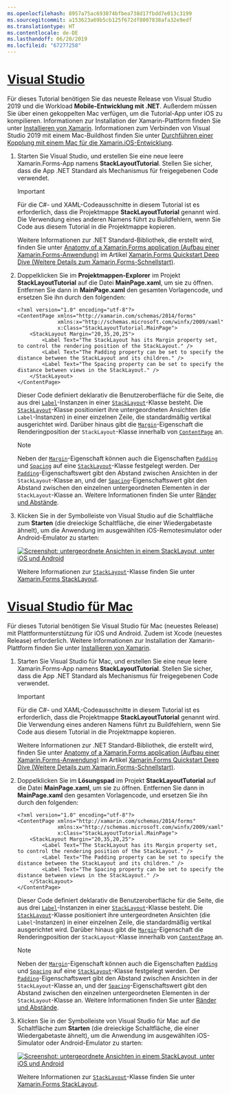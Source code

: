 ```yaml
---
ms.openlocfilehash: 8957a75ac693874bfbea738d17fbdd7e013c3199
ms.sourcegitcommit: a153623a69b5cb125f672df8007838afa32e9edf
ms.translationtype: HT
ms.contentlocale: de-DE
ms.lasthandoff: 06/20/2019
ms.locfileid: "67277258"
---
```

# <a name="visual-studiotabvswin"></a>[Visual Studio](#tab/vswin)

Für dieses Tutorial benötigen Sie das neueste Release von Visual Studio 2019 und die Workload **Mobile-Entwicklung mit .NET**. Außerdem müssen Sie über einen gekoppelten Mac verfügen, um die Tutorial-App unter iOS zu kompilieren. Informationen zur Installation der Xamarin-Plattform finden Sie unter [Installieren von Xamarin](~/get-started/installation/index.md). Informationen zum Verbinden von Visual Studio 2019 mit einem Mac-Buildhost finden Sie unter [Durchführen einer Kopplung mit einem Mac für die Xamarin.iOS-Entwicklung](~/ios/get-started/installation/windows/connecting-to-mac/index.md).

1. Starten Sie Visual Studio, und erstellen Sie eine neue leere Xamarin.Forms-App namens **StackLayoutTutorial**. Stellen Sie sicher, dass die App .NET Standard als Mechanismus für freigegebenen Code verwendet.

    > [!IMPORTANT]
    > Für die C#- und XAML-Codeausschnitte in diesem Tutorial ist es erforderlich, dass die Projektmappe **StackLayoutTutorial** genannt wird. Die Verwendung eines anderen Namens führt zu Buildfehlern, wenn Sie Code aus diesem Tutorial in die Projektmappe kopieren.

    Weitere Informationen zur .NET Standard-Bibliothek, die erstellt wird, finden Sie unter [Anatomy of a Xamarin.Forms application (Aufbau einer Xamarin.Forms-Anwendung)](~/get-started/first-app/index.md) im Artikel [Xamarin.Forms Quickstart Deep Dive (Weitere Details zum Xamarin.Forms-Schnellstart)](~/get-started/first-app/index.md).

1. Doppelklicken Sie im **Projektmappen-Explorer** im Projekt **StackLayoutTutorial** auf die Datei **MainPage.xaml**, um sie zu öffnen. Entfernen Sie dann in **MainPage.xaml** den gesamten Vorlagencode, und ersetzen Sie ihn durch den folgenden:

    ```xaml
    <?xml version="1.0" encoding="utf-8"?>
    <ContentPage xmlns="http://xamarin.com/schemas/2014/forms"
                 xmlns:x="http://schemas.microsoft.com/winfx/2009/xaml"
                 x:Class="StackLayoutTutorial.MainPage">
        <StackLayout Margin="20,35,20,25">
            <Label Text="The StackLayout has its Margin property set, to control the rendering position of the StackLayout." />
            <Label Text="The Padding property can be set to specify the distance between the StackLayout and its children." />
            <Label Text="The Spacing property can be set to specify the distance between views in the StackLayout." />
        </StackLayout>
    </ContentPage>
    ```

    Dieser Code definiert deklarativ die Benutzeroberfläche für die Seite, die aus drei [`Label`](xref:Xamarin.Forms.Label)-Instanzen in einer [`StackLayout`](xref:Xamarin.Forms.StackLayout)-Klasse besteht. Die [`StackLayout`](xref:Xamarin.Forms.StackLayout)-Klasse positioniert ihre untergeordneten Ansichten (die `Label`-Instanzen) in einer einzelnen Zeile, die standardmäßig vertikal ausgerichtet wird. Darüber hinaus gibt die [`Margin`](xref:Xamarin.Forms.View.Margin)-Eigenschaft die Renderingposition der `StackLayout`-Klasse innerhalb von [`ContentPage`](xref:Xamarin.Forms.ContentPage) an.

    > [!NOTE]
    > Neben der [`Margin`](xref:Xamarin.Forms.View.Margin)-Eigenschaft können auch die Eigenschaften [`Padding`](xref:Xamarin.Forms.Layout.Padding) und [`Spacing`](xref:Xamarin.Forms.StackLayout.Spacing) auf eine [`StackLayout`](xref:Xamarin.Forms.StackLayout)-Klasse festgelegt werden. Der [`Padding`](xref:Xamarin.Forms.Layout.Padding)-Eigenschaftswert gibt den Abstand zwischen Ansichten in der `StackLayout`-Klasse an, und der [`Spacing`](xref:Xamarin.Forms.StackLayout.Spacing)-Eigenschaftswert gibt den Abstand zwischen den einzelnen untergeordneten Elementen in der `StackLayout`-Klasse an. Weitere Informationen finden Sie unter [Ränder und Abstände](~/xamarin-forms/user-interface/layouts/margin-and-padding.md).

1. Klicken Sie in der Symbolleiste von Visual Studio auf die Schaltfläche zum **Starten** (die dreieckige Schaltfläche, die einer Wiedergabetaste ähnelt), um die Anwendung im ausgewählten iOS-Remotesimulator oder Android-Emulator zu starten:

    [![Screenshot: untergeordnete Ansichten in einem StackLayout, unter iOS und Android](../images/create-stacklayout.png "StackLayout mit Bezeichnungsinstanzen")](../images/create-stacklayout-large.png#lightbox "StackLayout mit Bezeichnungsinstanzen")

    Weitere Informationen zur [`StackLayout`](xref:Xamarin.Forms.StackLayout)-Klasse finden Sie unter [Xamarin.Forms StackLayout](~/xamarin-forms/user-interface/layouts/stack-layout.md).

# <a name="visual-studio-for-mactabvsmac"></a>[Visual Studio für Mac](#tab/vsmac)

Für dieses Tutorial benötigen Sie Visual Studio für Mac (neuestes Release) mit Plattformunterstützung für iOS und Android. Zudem ist Xcode (neuestes Release) erforderlich. Weitere Informationen zur Installation der Xamarin-Plattform finden Sie unter [Installieren von Xamarin](~/get-started/installation/index.md).

1. Starten Sie Visual Studio für Mac, und erstellen Sie eine neue leere Xamarin.Forms-App namens **StackLayoutTutorial**. Stellen Sie sicher, dass die App .NET Standard als Mechanismus für freigegebenen Code verwendet.

    > [!IMPORTANT]
    > Für die C#- und XAML-Codeausschnitte in diesem Tutorial ist es erforderlich, dass die Projektmappe **StackLayoutTutorial** genannt wird. Die Verwendung eines anderen Namens führt zu Buildfehlern, wenn Sie Code aus diesem Tutorial in die Projektmappe kopieren.

    Weitere Informationen zur .NET Standard-Bibliothek, die erstellt wird, finden Sie unter [Anatomy of a Xamarin.Forms application (Aufbau einer Xamarin.Forms-Anwendung)](~/get-started/first-app/index.md) im Artikel [Xamarin.Forms Quickstart Deep Dive (Weitere Details zum Xamarin.Forms-Schnellstart)](~/get-started/first-app/index.md).

1. Doppelklicken Sie im **Lösungspad** im Projekt **StackLayoutTutorial** auf die Datei **MainPage.xaml**, um sie zu öffnen. Entfernen Sie dann in **MainPage.xaml** den gesamten Vorlagencode, und ersetzen Sie ihn durch den folgenden:

    ```xaml
    <?xml version="1.0" encoding="utf-8"?>
    <ContentPage xmlns="http://xamarin.com/schemas/2014/forms"
                 xmlns:x="http://schemas.microsoft.com/winfx/2009/xaml"
                 x:Class="StackLayoutTutorial.MainPage">
        <StackLayout Margin="20,35,20,25">
            <Label Text="The StackLayout has its Margin property set, to control the rendering position of the StackLayout." />
            <Label Text="The Padding property can be set to specify the distance between the StackLayout and its children." />
            <Label Text="The Spacing property can be set to specify the distance between views in the StackLayout." />
        </StackLayout>
    </ContentPage>
    ```

    Dieser Code definiert deklarativ die Benutzeroberfläche für die Seite, die aus drei [`Label`](xref:Xamarin.Forms.Label)-Instanzen in einer [`StackLayout`](xref:Xamarin.Forms.StackLayout)-Klasse besteht. Die [`StackLayout`](xref:Xamarin.Forms.StackLayout)-Klasse positioniert ihre untergeordneten Ansichten (die `Label`-Instanzen) in einer einzelnen Zeile, die standardmäßig vertikal ausgerichtet wird. Darüber hinaus gibt die [`Margin`](xref:Xamarin.Forms.View.Margin)-Eigenschaft die Renderingposition der `StackLayout`-Klasse innerhalb von [`ContentPage`](xref:Xamarin.Forms.ContentPage) an.

    > [!NOTE]
    > Neben der [`Margin`](xref:Xamarin.Forms.View.Margin)-Eigenschaft können auch die Eigenschaften [`Padding`](xref:Xamarin.Forms.Layout.Padding) und [`Spacing`](xref:Xamarin.Forms.StackLayout.Spacing) auf eine [`StackLayout`](xref:Xamarin.Forms.StackLayout)-Klasse festgelegt werden. Der [`Padding`](xref:Xamarin.Forms.Layout.Padding)-Eigenschaftswert gibt den Abstand zwischen Ansichten in der `StackLayout`-Klasse an, und der [`Spacing`](xref:Xamarin.Forms.StackLayout.Spacing)-Eigenschaftswert gibt den Abstand zwischen den einzelnen untergeordneten Elementen in der `StackLayout`-Klasse an. Weitere Informationen finden Sie unter [Ränder und Abstände](~/xamarin-forms/user-interface/layouts/margin-and-padding.md).

1. Klicken Sie in der Symbolleiste von Visual Studio für Mac auf die Schaltfläche zum **Starten** (die dreieckige Schaltfläche, die einer Wiedergabetaste ähnelt), um die Anwendung im ausgewählten iOS-Simulator oder Android-Emulator zu starten:

    [![Screenshot: untergeordnete Ansichten in einem StackLayout, unter iOS und Android](../images/create-stacklayout.png "StackLayout mit Bezeichnungsinstanzen")](../images/create-stacklayout-large.png#lightbox "StackLayout mit Bezeichnungsinstanzen")

    Weitere Informationen zur [`StackLayout`](xref:Xamarin.Forms.StackLayout)-Klasse finden Sie unter [Xamarin.Forms StackLayout](~/xamarin-forms/user-interface/layouts/stack-layout.md).
